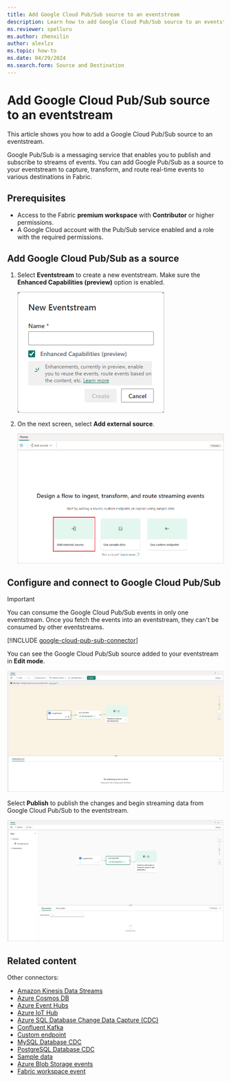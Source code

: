```yaml
---
title: Add Google Cloud Pub/Sub source to an eventstream
description: Learn how to add Google Cloud Pub/Sub source to an eventstream.
ms.reviewer: spelluru
ms.author: zhenxilin
author: alexlzx
ms.topic: how-to
ms.date: 04/29/2024
ms.search.form: Source and Destination
---
```


# Add Google Cloud Pub/Sub source to an eventstream

This article shows you how to add a Google Cloud Pub/Sub source to an eventstream. 

Google Pub/Sub is a messaging service that enables you to publish and subscribe to streams of events. You can add Google Pub/Sub as a source to your eventstream to capture, transform, and route real-time events to various destinations in Fabric.

## Prerequisites

- Access to the Fabric **premium workspace** with **Contributor** or higher permissions.
- A Google Cloud account with the Pub/Sub service enabled and a role with the required permissions.

## Add Google Cloud Pub/Sub as a source

1. Select **Eventstream** to create a new eventstream. Make sure the **Enhanced Capabilities (preview)** option is enabled.

   ![A screenshot of creating a new eventstream.](media/external-sources/new-eventstream.png)

1. On the next screen, select **Add external source**.

   ![A screenshot of selecting Add external source.](media/external-sources/add-external-source.png)

## Configure and connect to Google Cloud Pub/Sub

>[!IMPORTANT]
>You can consume the Google Cloud Pub/Sub events in only one eventstream. Once you fetch the events into an eventstream, they can't be consumed by other eventstreams.

[!INCLUDE [google-cloud-pub-sub-connector](./includes/google-cloud-pub-sub-source-connector.md)]

You can see the Google Cloud Pub/Sub source added to your eventstream in **Edit mode**.

   ![A screenshot of the added Google Cloud Pub/Sub source in Edit mode with the Publish button highlighted.](media/add-source-google-cloud-pub-sub/edit-mode.png)

Select **Publish** to publish the changes and begin streaming data from Google Cloud Pub/Sub to the eventstream.

   ![A screenshot of the published eventstream with Google Cloud Pub/Sub source in Live View.](media/add-source-google-cloud-pub-sub/live-view.png)

## Related content

Other connectors:

- [Amazon Kinesis Data Streams](add-source-amazon-kinesis-data-streams.md)
- [Azure Cosmos DB](add-source-azure-cosmos-db-change-data-capture.md)
- [Azure Event Hubs](add-source-azure-event-hubs-enhanced.md)
- [Azure IoT Hub](add-source-azure-iot-hub-enhanced.md)
- [Azure SQL Database Change Data Capture (CDC)](add-source-azure-sql-database-change-data-capture.md)
- [Confluent Kafka](add-source-confluent-kafka.md)
- [Custom endpoint](add-source-custom-app-enhanced.md)
- [MySQL Database CDC](add-source-mysql-database-change-data-capture.md)
- [PostgreSQL Database CDC](add-source-postgresql-database-change-data-capture.md)
- [Sample data](add-source-sample-data-enhanced.md)
- [Azure Blob Storage events](add-source-azure-blob-storage.md)
- [Fabric workspace event](add-source-fabric-workspace.md)